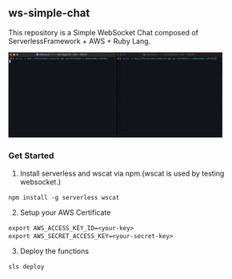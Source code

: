 ## ws-simple-chat

This repository is a Simple WebSocket Chat composed of ServerlessFramework + AWS + Ruby Lang.

<img src="https://github.com/IidaTakuma/ws-simple-chat/blob/media/websocket_demo.gif" width=85%>

### Get Started

1. Install serverless and wscat via npm.(wscat is used by testing websocket.)

```
npm install -g serverless wscat
```

2. Setup your AWS Certificate

```
export AWS_ACCESS_KEY_ID=<your-key>
export AWS_SECRET_ACCESS_KEY=<your-secret-key>
```

3. Deploy the functions

```
sls deploy
```
